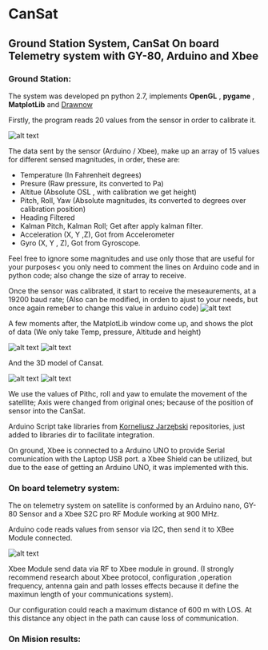 # CanSat
## Ground Station System, CanSat On board Telemetry system with GY-80, Arduino and Xbee


### Ground Station: 

The system was developed pn python 2.7, implements **OpenGL** , **pygame** , **MatplotLib** and [Drawnow](https://github.com/stsievert/python-drawnow )

Firstly, the program reads 20 values from the sensor in order to calibrate it. 

![alt text](https://github.com/AldaCL/CanSat/blob/master/Screenshots/calibration.png)

The data sent by the sensor (Arduino / Xbee), make up an array of 15 values for different sensed magnitudes, in order, these are:
* Temperature (In Fahrenheit degrees)
* Presure (Raw pressure, its converted to Pa)
* Altitue (Absolute OSL , with calibration we get height)
* Pitch, Roll, Yaw (Absolute magnitudes, its converted to degrees over calibration position)
* Heading Filtered 
* Kalman Pitch, Kalman Roll; Get after apply kalman filter. 
* Acceleration (X, Y ,Z), Got from Accelerometer
* Gyro (X, Y , Z), Got from Gyroscope. 

Feel free to ignore some magnitudes and use only those that are useful for your purposes< you only need to comment the lines on Arduino code and in python code; also change the size of array to receive. 

Once the sensor was calibrated, it start to receive the meseaurements, at a 19200 baud rate; (Also can be modified, in orden to ajust to your needs, but once again remeber to change this value in arduino code)
![alt text](https://github.com/AldaCL/CanSat/blob/master/Screenshots/ejec1.png)

A few moments after, the MatplotLib window come up, and shows the plot of data (We only take Temp, pressure, Altitude and height)

![alt text](https://github.com/AldaCL/CanSat/blob/master/Screenshots/can2.png)
![alt text](https://github.com/AldaCL/CanSat/blob/master/Screenshots/can3.png)

And the 3D model of Cansat.

![alt text](https://github.com/AldaCL/CanSat/blob/master/Screenshots/can1.png)
![alt text](https://github.com/AldaCL/CanSat/blob/master/Screenshots/can4.png)


We use the values of Pithc, roll and yaw to emulate the movement of the satellite; Axis were changed from original ones; because of the position of sensor into the CanSat. 


Arduino Script take libraries from [Korneliusz Jarzębski](https://github.com/jarzebski) repositories, just added to libraries dir to facilitate integration.

On ground, Xbee is connected to a Arduino UNO to provide Serial comunication with the Laptop USB port. 
a Xbee Shield can be utilized, but due to the ease of getting an Arduino UNO, it was implemented with this. 

### On board telemetry system: 

The on telemetry system on satellite is conformed by an Arduino nano, GY-80 Sensor and a Xbee S2C pro RF Module working at 900 MHz.

Arduino code reads values from sensor via I2C, then send it to XBee  Module connected. 

![alt text](https://github.com/AldaCL/CanSat/blob/master/Screenshots/schemat.png)

Xbee Module send data via RF to Xbee module in ground. (I strongly recommend research about Xbee protocol, configuration ,operation frequency, antenna gain and path losses effects because it define the maximun length of your communications system). 

Our configuration could reach a maximum distance of 600 m with LOS. At this distance any object in the path can cause loss of communication.

### On Mision results: 

